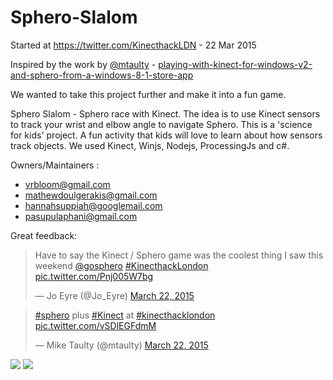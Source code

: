 # Sphero-Slalom

Started at https://twitter.com/KinecthackLDN - 22 Mar 2015

Inspired by the work by [@mtaulty](https://twitter.com/mtaulty) - [playing-with-kinect-for-windows-v2-and-sphero-from-a-windows-8-1-store-app](http://mtaulty.com/CommunityServer/blogs/mike_taultys_blog/archive/2014/09/10/playing-with-kinect-for-windows-v2-and-sphero-from-a-windows-8-1-store-app.aspx) 

We wanted to take this project further and make it into a fun game.

Sphero Slalom - Sphero race with Kinect. The idea is to use Kinect sensors to track your wrist and elbow angle to navigate Sphero. This is a 'science for kids' project. A fun activity that kids will love to learn about how sensors track objects. We used Kinect, Winjs, Nodejs, ProcessingJs and c#.

Owners/Maintainers :
- vrbloom@gmail.com
- mathewdoulgerakis@gmail.com
- hannahsuppiah@googlemail.com
- pasupulaphani@gmail.com

Great feedback: 
<blockquote class="twitter-tweet" lang="en"><p>Have to say the Kinect / Sphero game was the coolest thing I saw this weekend <a href="https://twitter.com/gosphero">@gosphero</a> <a href="https://twitter.com/hashtag/KinecthackLondon?src=hash">#KinecthackLondon</a> <a href="http://t.co/Pnj005W7bg">pic.twitter.com/Pnj005W7bg</a></p>&mdash; Jo Eyre (@Jo_Eyre) <a href="https://twitter.com/Jo_Eyre/status/579732921214435329">March 22, 2015</a></blockquote>
<script async src="//platform.twitter.com/widgets.js" charset="utf-8"></script>

<blockquote class="twitter-tweet" lang="en"><p><a href="https://twitter.com/hashtag/sphero?src=hash">#sphero</a> plus <a href="https://twitter.com/hashtag/Kinect?src=hash">#Kinect</a> at <a href="https://twitter.com/hashtag/kinecthacklondon?src=hash">#kinecthacklondon</a> <a href="http://t.co/vSDlEGFdmM">pic.twitter.com/vSDlEGFdmM</a></p>&mdash; Mike Taulty (@mtaulty) <a href="https://twitter.com/mtaulty/status/579677169724444672">March 22, 2015</a></blockquote>
<script async src="//platform.twitter.com/widgets.js" charset="utf-8"></script>

<img src="https://pbs.twimg.com/media/CAugARGWsAESr-a.jpg">
<img src="https://pbs.twimg.com/media/CAttUDpUUAAuVNA.jpg">
